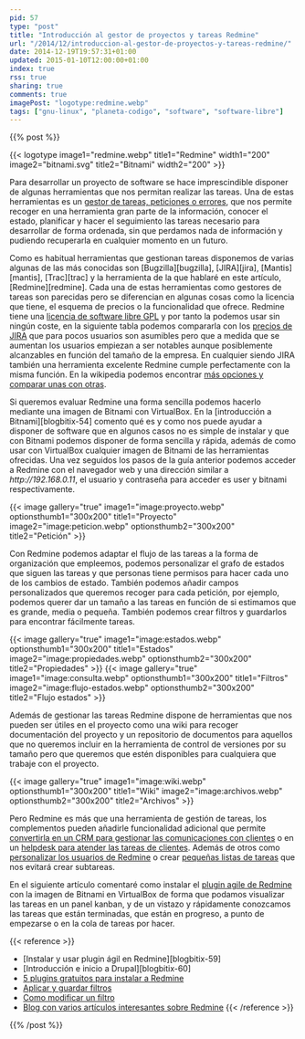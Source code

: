 ```yaml
---
pid: 57
type: "post"
title: "Introducción al gestor de proyectos y tareas Redmine"
url: "/2014/12/introduccion-al-gestor-de-proyectos-y-tareas-redmine/"
date: 2014-12-19T19:57:31+01:00
updated: 2015-01-10T12:00:00+01:00
index: true
rss: true
sharing: true
comments: true
imagePost: "logotype:redmine.webp"
tags: ["gnu-linux", "planeta-codigo", "software", "software-libre"]
---
```


{{% post %}}

{{< logotype image1="redmine.webp" title1="Redmine" width1="200" image2="bitnami.svg" title2="Bitnami" width2="200" >}}

Para desarrollar un proyecto de software se hace imprescindible disponer de algunas herramientas que nos permitan realizar las tareas. Una de estas herramientas es un [gestor de tareas, peticiones o errores](https://en.wikipedia.org/wiki/Issue_tracking_system), que nos permite recoger en una herramienta gran parte de la información, conocer el estado, planificar y hacer el seguimiento las tareas necesario para desarrollar de forma ordenada, sin que perdamos nada de información y pudiendo recuperarla en cualquier momento en un futuro.

Como es habitual herramientas que gestionan tareas disponemos de varias algunas de las más conocidas son [Bugzilla][bugzilla], [JIRA][jira], [Mantis][mantis], [Trac][trac] y la herramienta de la que hablaré en este artículo, [Redmine][redmine]. Cada una de estas herramientas como gestores de tareas son parecidas pero se diferencian en algunas cosas como la licencia que tiene, el esquema de precios o la funcionalidad que ofrece. Redmine tiene una [licencia de software libre GPL](http://www.gnu.org/licenses/old-licenses/gpl-2.0.html) y por tanto la podemos usar sin ningún coste, en la siguiente tabla podemos compararla con los [precios de JIRA](https://www.atlassian.com/software/jira/pricing) que para pocos usuarios son asumibles pero que a medida que se aumentan los usuarios empiezan a ser notables aunque posiblemente alcanzables en función del tamaño de la empresa. En cualquier siendo JIRA también una herramienta excelente Redmine cumple perfectamente con la misma función. En la wikipedia podemos encontrar [más opciones y comparar unas con otras](https://en.wikipedia.org/wiki/Comparison_of_issue-tracking_systems).

Si queremos evaluar Redmine una forma sencilla podemos hacerlo mediante una imagen de Bitnami con VirtualBox. En la [introducción a Bitnami][blogbitix-54] comento qué es y como nos puede ayudar a disponer de software que en algunos casos no es simple de instalar y que con Bitnami podemos disponer de forma sencilla y rápida, además de como usar con VirtualBox cualquier imagen de Bitnami de las herramientas ofrecidas. Una vez seguidos los pasos de la guía anterior podemos acceder a Redmine con el navegador web y una dirección similar a _http\://192.168.0.11_, el usuario y contraseña para acceder es user y bitnami respectivamente.

{{< image
    gallery="true"
    image1="image:proyecto.webp" optionsthumb1="300x200" title1="Proyecto"
    image2="image:peticion.webp" optionsthumb2="300x200" title2="Petición" >}}

Con Redmine podemos adaptar el flujo de las tareas a la forma de organización que empleemos, podemos personalizar el grafo de estados que siguen las tareas y que personas tiene permisos para hacer cada uno de los cambios de estado. También podemos añadir campos personalizados que queremos recoger para cada petición, por ejemplo, podemos querer dar un tamaño a las tareas en función de si estimamos que es grande, media o pequeña. También podemos crear filtros y guardarlos para encontrar fácilmente tareas.

{{< image
    gallery="true"
    image1="image:estados.webp" optionsthumb1="300x200" title1="Estados"
    image2="image:propiedades.webp" optionsthumb2="300x200" title2="Propiedades" >}}
{{< image
    gallery="true"
    image1="image:consulta.webp" optionsthumb1="300x200" title1="Filtros"
    image2="image:flujo-estados.webp" optionsthumb2="300x200" title2="Flujo estados" >}}

Además de gestionar las tareas Redmine dispone de herramientas que nos pueden ser útiles en el proyecto como una wiki para recoger documentación del proyecto y un repositorio de documentos para aquellos que no queremos incluir en la herramienta de control de versiones por su tamaño pero que queremos que estén disponibles para cualquiera que trabaje con el proyecto.

{{< image
    gallery="true"
    image1="image:wiki.webp" optionsthumb1="300x200" title1="Wiki"
    image2="image:archivos.webp" optionsthumb2="300x200" title2="Archivos" >}}

Pero Redmine es más que una herramienta de gestión de tareas, los complementos pueden añadirle funcionalidad adicional que permite [convertirla en un CRM para gestionar las comunicaciones con clientes](http://www.redminecrm.com/projects/crm/pages/1) o en un [helpdesk para atender las tareas de clientes](http://www.redminecrm.com/projects/helpdesk/pages/1). Además de otros como [personalizar los usuarios de Redmine](http://www.redminecrm.com/projects/people/pages/1) o crear [pequeñas listas de tareas](http://www.redminecrm.com/projects/checklist/pages/1) que nos evitará crear subtareas.

En el siguiente artículo comentaré como instalar el [plugin agile de Redmine](http://www.redminecrm.com/projects/agile/pages/1) con la imagen de Bitnami en VirtualBox de forma que podamos visualizar las tareas en un panel kanban, y de un vistazo y rápidamente conozcamos las tareas que están terminadas, que están en progreso, a punto de empezarse o en la cola de tareas por hacer.

{{< reference >}}
* [Instalar y usar plugin ágil en Redmine][blogbitix-59]
* [Introducción e inicio a Drupal][blogbitix-60]
* [5 plugins gratuitos para instalar a Redmine](http://www.luisblasco.com/5-plugins-gratuitos-instalar-en-redmine/)
* [Aplicar y guardar filtros](http://www.redmine.org/projects/redmine/wiki/RedmineIssueList#Applying-and-saving-filters)
* [Como modificar un filtro](https://stackoverflow.com/questions/9027479/how-do-you-modify-a-filter-in-redmine)
* [Blog con varios artículos interesantes sobre Redmine](http://www.luisblasco.com/blog/)
{{< /reference >}}

{{% /post %}}
